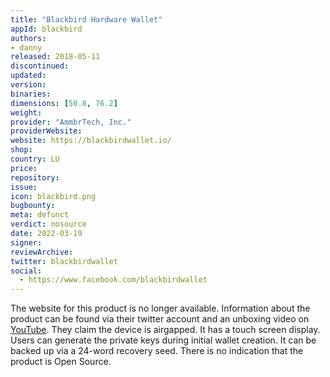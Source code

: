 ```yaml
---
title: "Blackbird Hardware Wallet"
appId: blackbird
authors:
- danny
released: 2018-05-11
discontinued: 
updated: 
version: 
binaries: 
dimensions: [50.8, 76.2]
weight: 
provider: "AmmbrTech, Inc."
providerWebsite: 
website: https://blackbirdwallet.io/
shop: 
country: LU
price: 
repository: 
issue: 
icon: blackbird.png
bugbounty: 
meta: defunct
verdict: nosource
date: 2022-03-19
signer: 
reviewArchive: 
twitter: blackbirdwallet
social: 
  - https://www.facebook.com/blackbirdwallet
---
```


The website for this product is no longer available. Information about the product can be found via their twitter account and an unboxing video on [YouTube](https://www.youtube.com/watch?v=cExXitndmvc). They claim the device is airgapped. It has a touch screen display. Users can generate the private keys during initial wallet creation. It can be backed up via a 24-word recovery seed. There is no indication that the product is Open Source.

